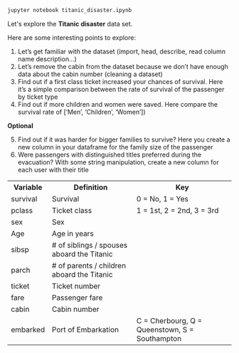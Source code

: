 ```bash
jupyter notebook titanic_disaster.ipynb
```
Let's explore the **Titanic disaster** data set.

Here are some interesting points to explore:

1. Let’s get familiar with the dataset (import, head, describe, read column name description…)
2. Let’s remove the cabin from the dataset because we don’t have enough data about the cabin number (cleaning a dataset)
3. Find out if a first class ticket increased your chances of survival.
   Here it’s a simple comparison between the rate of survival of the passenger by ticket type
4. Find out if more children and women were saved.
   Here compare the survival rate of [‘Men’, ‘Children’, ‘Women’])

**Optional**

5. Find out if it was harder for bigger families to survive?
   Here you create a new column in your dataframe for the family size of the passenger
6. Were passengers with distinguished titles preferred during the evacuation?
   With some string manipulation, create a new column for each user with their title


<table>
<tbody>
<tr><th><b>Variable</b></th><th><b>Definition</b></th><th><b>Key</b></th></tr>
<tr>
<td>survival</td>
<td>Survival</td>
<td>0 = No, 1 = Yes</td>
</tr>
<tr>
<td>pclass</td>
<td>Ticket class</td>
<td>1 = 1st, 2 = 2nd, 3 = 3rd</td>
</tr>
<tr>
<td>sex</td>
<td>Sex</td>
<td></td>
</tr>
<tr>
<td>Age</td>
<td>Age in years</td>
<td></td>
</tr>
<tr>
<td>sibsp</td>
<td># of siblings / spouses aboard the Titanic</td>
<td></td>
</tr>
<tr>
<td>parch</td>
<td># of parents / children aboard the Titanic</td>
<td></td>
</tr>
<tr>
<td>ticket</td>
<td>Ticket number</td>
<td></td>
</tr>
<tr>
<td>fare</td>
<td>Passenger fare</td>
<td></td>
</tr>
<tr>
<td>cabin</td>
<td>Cabin number</td>
<td></td>
</tr>
<tr>
<td>embarked</td>
<td>Port of Embarkation</td>
<td>C = Cherbourg, Q = Queenstown, S = Southampton</td>
</tr>
</tbody>
</table>
